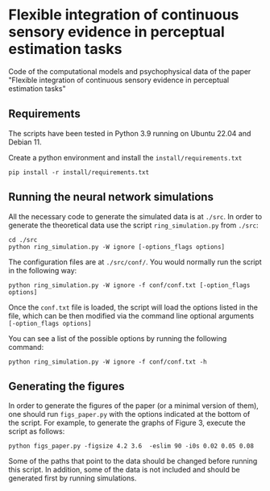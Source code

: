 # Flexible integration of continuous sensory evidence in perceptual estimation tasks
Code of the computational models and psychophysical data of the paper "Flexible integration of continuous sensory evidence in perceptual estimation tasks"

## Requirements

The scripts have been tested in Python 3.9 running on Ubuntu 22.04 and Debian 11.

Create a python environment and install the `install/requirements.txt`

```shell
pip install -r install/requirements.txt
```

## Running the neural network simulations

All the necessary code to generate the simulated data is at `./src`. In order to generate the theoretical data use 
the script `ring_simulation.py` from `./src`:
```shell
cd ./src
python ring_simulation.py -W ignore [-options_flags options]
```
The configuration files are at `./src/conf/`. You would normally run the script in the following way:
```shell
python ring_simulation.py -W ignore -f conf/conf.txt [-option_flags options]
```
Once the `conf.txt` file is loaded, the script will load the options listed in the file, which can be then
modified via the command line optional arguments `[-option_flags options]`

You can see a list of the possible options by running the following command:
```shell
python ring_simulation.py -W ignore -f conf/conf.txt -h
```

## Generating the figures

In order to generate the figures of the paper (or a minimal version of them), one should run `figs_paper.py` 
with the options indicated at the bottom of the script. For example, to generate the graphs of Figure 3, execute
the script as follows:
```shell
python figs_paper.py -figsize 4.2 3.6  -eslim 90 -i0s 0.02 0.05 0.08
```
Some of the paths that point to the data should be changed before running this script. In addition, some
of the data is not included and should be generated first by running simulations.

